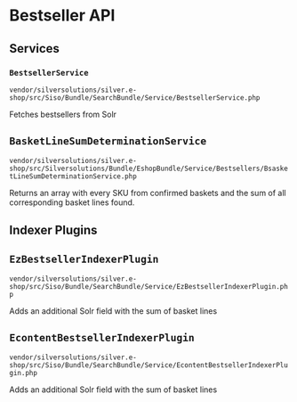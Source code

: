 # Bestseller API

## Services

### `BestsellerService`

`vendor/silversolutions/silver.e-shop/src/Siso/Bundle/SearchBundle/Service/BestsellerService.php`
  
Fetches bestsellers from Solr
    
## `BasketLineSumDeterminationService`

`vendor/silversolutions/silver.e-shop/src/Silversolutions/Bundle/EshopBundle/Service/Bestsellers/BsasketLineSumDeterminationService.php`
  
Returns an array with every SKU from confirmed baskets and the sum of all corresponding basket lines found.

## Indexer Plugins

## `EzBestsellerIndexerPlugin`

`vendor/silversolutions/silver.e-shop/src/Siso/Bundle/SearchBundle/Service/EzBestsellerIndexerPlugin.php`
   
Adds an additional Solr field with the sum of basket lines
    
## `EcontentBestsellerIndexerPlugin`

`vendor/silversolutions/silver.e-shop/src/Siso/Bundle/SearchBundle/Service/EcontentBestsellerIndexerPlugin.php`
  
Adds an additional Solr field with the sum of basket lines
